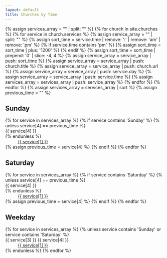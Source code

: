 ```yaml
---
layout: default
title: Churches by Time
---
```

{% assign services_array = "" | split: "" %}
{% for church in site.churches %}
  {% for service in church.services %}
      {% assign service_array = "" | split: "" %}
      {% assign sort_time = service.time | remove: ':' | remove: 'am' | remove: 'pm' %}
      {% if service.time contains 'pm' %}
        {% assign sort_time = sort_time | plus: '1200' %}
      {% endif %}
      {% assign sort_time = sort_time | prepend: '0' | slice: -4, 4 %}
      {% assign service_array = service_array | push: sort_time %}
      {% assign service_array = service_array | push: church.title %}
      {% assign service_array = service_array | push: church.url %}
      {% assign service_array = service_array | push: service.day %}
      {% assign service_array = service_array | push: service.time %}
      {% assign services_array = services_array | push: service_array  %}
  {% endfor %}
{% endfor %}
{% assign services_array = services_array | sort %}
{% assign previous_time = "" %}
<h2>Sunday</h2>
<dl>
{% for service in services_array %}
  {% if service contains 'Sunday' %}
    {% unless service[4] == previous_time %}
      <dt>{{ service[4] }}</dt>
    {% endunless %}
    <dd><a href="{{ site.url }}{{ church.url }}">{{ service[1] }}</a></dd>
    {% assign previous_time = service[4] %}
  {% endif %}
{% endfor %}
</dl>
<h2>Saturday</h2>
<dl>
{% for service in services_array %}
  {% if service contains 'Saturday' %}
    {% unless service[4] == previous_time %}
      <dt>{{ service[4] }}</dt>
    {% endunless %}
    <dd><a href="{{ site.url }}{{ church.url }}">{{ service[1] }}</a></dd>
    {% assign previous_time = service[4] %}
  {% endif %}
{% endfor %}
</dl>
<h2>Weekday</h2>
<dl>
{% for service in services_array %}
  {% unless service contains 'Sunday' or service contains 'Saturday' %}
    <dt>{{ service[3] }} {{ service[4] }}</dt>
    <dd><a href="{{ site.url }}{{ church.url }}">{{ service[1] }}</a></dd>
  {% endunless %}
{% endfor %}
</dl>
